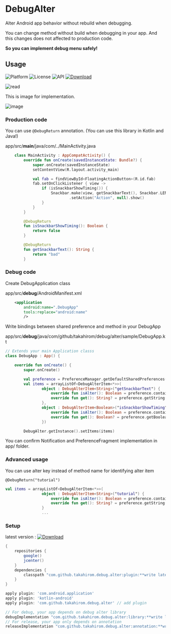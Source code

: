 # DebugAlter
Alter Android app behavior without rebuild when debugging.

You can change method without build when debugging in your app.
And this changes does not affected to production code.

**So you can implement debug menu safely!**

## Usage

![Platform](http://img.shields.io/badge/platform-android-green.svg?style=flat)
![License](https://img.shields.io/badge/License-Apache%202.0-blue.svg)
![API](https://img.shields.io/badge/API-14%2B-brightgreen.svg?style=flat)
 [ ![Download](https://api.bintray.com/packages/takahirom/maven/debugalter-plugin/images/download.svg) ](https://bintray.com/takahirom/maven/debugalter-plugin/_latestVersion)


![read](https://user-images.githubusercontent.com/1386930/33054217-3d185c9e-cebb-11e7-9e09-91c30c30eafc.gif)


This is image for implementation.

![image](https://user-images.githubusercontent.com/1386930/33059689-bcc3a62a-ced8-11e7-89c8-f6ef5e9c0f0d.png)


### Production code

You can use `@DebugReturn` annotation.
(You can use this library in Kotlin and Java!)

app/src/**main**/java/com/../MainActivity.java

```kotlin
    class MainActivity : AppCompatActivity() {
        override fun onCreate(savedInstanceState: Bundle?) {
            super.onCreate(savedInstanceState)
            setContentView(R.layout.activity_main)

            val fab = findViewById<FloatingActionButton>(R.id.fab)
            fab.setOnClickListener { view ->
                if (isSnackbarShowTiming()) {
                    Snackbar.make(view, getSnackbarText(), Snackbar.LENGTH_LONG)
                            .setAction("Action", null).show()
                }
            }
        }

        @DebugReturn
        fun isSnackbarShowTiming(): Boolean {
            return false
        }

        @DebugReturn
        fun getSnackbarText(): String {
            return "bad"
        }
```

### Debug code

Create DebugApplication class

app/src/**debug**/AndroidManifest.xml

```xml
    <application
        android:name=".DebugApp"
        tools:replace="android:name"
        />
```


Write bindings between shared preference and method in your DebugApp

app/src/**debug**/java/com/github/takahirom/debug/alter/sample/DebugApp.kt

```kotlin
// Extends your main Application classs
class DebugApp : App() {

    override fun onCreate() {
        super.onCreate()

        val preference = PreferenceManager.getDefaultSharedPreferences(this)
        val items = arrayListOf<DebugAlterItem<*>>(
                object : DebugAlterItem<String>("getSnackbarText") {
                    override fun isAlter(): Boolean = preference.contains(key)
                    override fun get(): String? = preference.getString(key, null)
                },
                object : DebugAlterItem<Boolean>("isSnackbarShowTiming") {
                    override fun isAlter(): Boolean = preference.contains(key)
                    override fun get(): Boolean? = preference.getBoolean(key, false)
                })

        DebugAlter.getInstance().setItems(items)

```

You can confirm Notification and PreferenceFragment implementation in app/ folder.


### Advanced usage
You can use alter key instead of method name for identifying alter item

```
@DebugReturn("tutorial")
```


```kotlin
val items = arrayListOf<DebugAlterItem<*>>(
                object : DebugAlterItem<String>("tutorial") {
                    override fun isAlter(): Boolean = preference.contains(key)
                    override fun get(): String? = preference.getString(key, null)
                }
                ...
```


### Setup

latest version : [ ![Download](https://api.bintray.com/packages/takahirom/maven/debugalter-plugin/images/download.svg) ](https://bintray.com/takahirom/maven/debugalter-plugin/_latestVersion)

```gradle
{
    repositories {
        google()
        jcenter()
    }
    dependencies {
        classpath "com.github.takahirom.debug.alter:plugin:**write latest version here**"
    }
}
```

```gradle
apply plugin: 'com.android.application'
apply plugin: 'kotlin-android'
apply plugin: 'com.github.takahirom.debug.alter' // add plugin
```

```gradle
// For debug, your app depends on debug alter library
debugImplementation "com.github.takahirom.debug.alter:library:**write latest version here**"
// For release, your app only depends on annotation
releaseImplementation "com.github.takahirom.debug.alter:annotation:**write latest version here**"
```